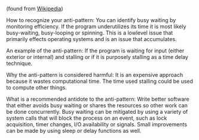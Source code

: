 (found from [Wikipedia](https://en.wikipedia.org/wiki/Busy_waiting))

How to recognize your anti-pattern:
You can identify busy waiting by monitoring efficiency. If the program underutilizes its time it is most likely busy-waiting, busy-looping or spinning.
This is a lowlevel issue that primarily effects operating systems and is an issue that accumulates.

An example of the anti-pattern:
If the program is waiting for input (either exterior or internal) and stalling or if it is purposely stalling as a time delay technique.

Why the anti-pattern is considered harmful:
It is an expensive approach because it wastes computational time. The time used stalling could be used to compute other things.

What is a recommended antidote to the anti-pattern:
Write better software that either avoids busy waiting or shares the resources so other work can be done concurrently.
Busy waiting can be mitigated by using a variety of system calls that will block the process on an event, such as lock acquisition, timer changes, I/O availability or signals.
Small improvements can be made by using sleep or delay functions as well.
